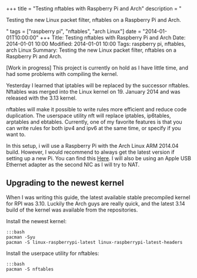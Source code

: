 +++
title = "Testing nftables with Raspberry Pi and Arch"
description = "<p>Testing the new Linux packet filter, nftables on a Raspberry Pi and Arch.</p>"
tags = ["raspberry pi", "nftables", "arch Linux"]
date = "2014-01-01T10:00:00"
+++
Title: Testing nftables with Raspberry Pi and Arch
Date: 2014-01-01 10:00
Modified: 2014-01-01 10:00
Tags: raspberry pi, nftables, arch Linux
Summary: Testing the new Linux packet filter, nftables on a Raspberry Pi and Arch.

[Work in progress]
This project is currently on hold as I have little time, and had some problems with compiling the kernel.

Yesterday I learned that iptables will be replaced by the successor nftables. Nftables was merged into the Linux kernel on 19. January 2014 and was released with the 3.13 kernel.

nftables will make it possible to write rules more efficient and reduce code duplication. The userspace utility nft will replace iptables, ip6tables, arptables and ebtables.
Currently, one of my favorite features is that you can write rules for both ipv4 and ipv6 at the same time, or specify if you want to.

In this setup, i will use a Raspberry Pi with the Arch Linux ARM 2014.04 build. However, I would recommend to always get the latest version if setting up a new Pi. You can find this [Here](http://archlinuxarm.org/platforms/armv6/raspberry-pi). I will also be using an Apple USB Ethernet adapter as the second NIC as I will try to NAT.


## Upgrading to the newest kernel
When I was writing this guide, the latest available stable precompiled kernel for RPI was 3.10. Luckily the Arch guys are really quick, and the latest 3.14 build of the kernel was available from the repositories.

Install the newest kernel:

    :::bash
    pacman -Syu
    pacman -S linux-raspberrypi-latest linux-raspberrypi-latest-headers


Install the userpace utility for nftables:

    :::bash
    pacman -S nftables

